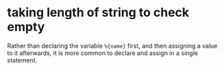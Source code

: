 # taking length of string to check empty

Rather than declaring the variable `%{name}` first, and then assigning a value to it afterwards, 
it is more common to declare and assign in a single statement.
